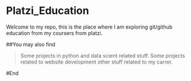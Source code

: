 # Platzi_Education
Welcome to my repo, this is the place where I am exploring git/github education from my coursers from platzi.

##You may also find 

>Some projects in python and data scient related stuff.
>Some projects related to website development
>other stuff related to my carrer.


#End
